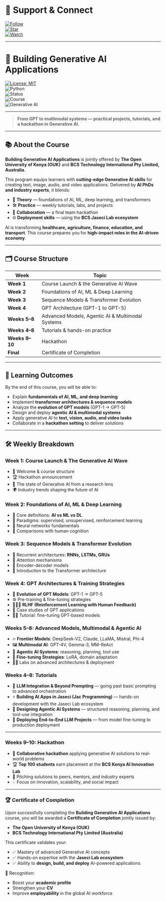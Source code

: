 # 🌟 Support & Connect  

[![Follow](https://img.shields.io/badge/Follow-Bakari01-236ad3?logo=github&style=for-the-badge)](https://github.com/Bakari01)  
[![Star](https://img.shields.io/badge/Star-generative--ai--course-f5c518?logo=github&style=for-the-badge)](https://github.com/Bakari01/generative-ai-course)  
[![Watch](https://img.shields.io/badge/Watch-generative--ai--course-000000?logo=github&style=for-the-badge)](https://github.com/Bakari01/generative-ai-course)  

---

# 🚀 Building Generative AI Applications  

[![License: MIT](https://img.shields.io/badge/License-MIT-green.svg)](./LICENSE)  
![Python](https://img.shields.io/badge/python-3.10%2B-blue)  
![Status](https://img.shields.io/badge/status-active-success)  
![Course](https://img.shields.io/badge/course-OUK%20×%20BCS%20Technology-red)  
![Generative AI](https://img.shields.io/badge/focus-Generative%20AI-purple)  

---

> **From GPT to multimodal systems — practical projects, tutorials, and a hackathon in Generative AI.**

---

## 📚 About the Course  

**Building Generative AI Applications** is jointly offered by **The Open University of Kenya (OUK)** and **BCS Technology International Pty Limited, Australia**.  

This program equips learners with **cutting-edge Generative AI skills** for creating text, image, audio, and video applications. Delivered by **AI PhDs and industry experts**, it blends:  

- 📖 **Theory** — foundations of AI, ML, deep learning, and transformers  
- 🛠 **Practice** — weekly tutorials, labs, and projects  
- 🤝 **Collaboration** — a final team hackathon  
- 🌐 **Deployment skills** — using the **BCS Jaseci Lab ecosystem**  

AI is transforming **healthcare, agriculture, finance, education, and transport**. This course prepares you for **high-impact roles in the AI-driven economy**.  

---

## 🗂 Course Structure  

| Week | Topic |
|------|-------|
| **Week 1** | Course Launch & the Generative AI Wave |
| **Week 2** | Foundations of AI, ML & Deep Learning |
| **Week 3** | Sequence Models & Transformer Evolution |
| **Week 4** | GPT Architecture (GPT-1 to GPT-5) |
| **Weeks 5–8** | Advanced Models, Agentic AI & Multimodal Systems |
| **Weeks 4–8** | Tutorials & hands-on practice |
| **Weeks 9–10** | Hackathon |
| **Final** | Certificate of Completion |

---

## 🎯 Learning Outcomes  

By the end of this course, you will be able to:  

- Explain **fundamentals of AI, ML, and deep learning**  
- Implement **transformer architectures & sequence models**  
- Analyze the **evolution of GPT models** (GPT-1 → GPT-5)  
- Design and deploy **agentic AI & multimodal systems**  
- Apply generative AI to **text, vision, audio, and video tasks**  
- Collaborate in a **hackathon setting** to deliver solutions  

---

## 🛠 Weekly Breakdown  

### Week 1: Course Launch & The Generative AI Wave  
- 👋 Welcome & course structure  
- 🏆 Hackathon announcement  
- 🔬 The state of Generative AI from a research lens  
- 🌍 Industry trends shaping the future of AI  

### Week 2: Foundations of AI, ML & Deep Learning  
- 📖 Core definitions: **AI vs ML vs DL**  
- 🎯 Paradigms: supervised, unsupervised, reinforcement learning  
- 🧩 Neural networks fundamentals  
- 🧠 Comparisons with human cognition  

### Week 3: Sequence Models & Transformer Evolution  
- 🔁 Recurrent architectures: **RNNs, LSTMs, GRUs**  
- 🎯 Attention mechanisms  
- 🔗 Encoder-decoder models  
- 🚀 Introduction to the Transformer architecture  

### Week 4: GPT Architectures & Training Strategies  
- 📖 **Evolution of GPT Models**: GPT-1 → GPT-5  
- ⚙️ Pre-training & fine-tuning strategies  
- 🧑‍🤝‍🧑 **RLHF (Reinforcement Learning with Human Feedback)**  
- 🔬 Case studies of GPT applications  
- 🧑‍💻 Tutorial: fine-tuning GPT-based models  

### Weeks 5–8: Advanced Models, Multimodal & Agentic AI  
- 🔥 **Frontier Models**: DeepSeek-V2, Claude, LLaMA, Mistral, Phi-4  
- 🖼 **Multimodal AI**: GPT-4V, Gemma-3, MM-ReAct  
- 🧠 **Agentic AI Systems**: reasoning, planning, tool use  
- 🎯 **Fine-tuning Strategies**: LoRA, domain adaptation  
- 🧑‍💻 Labs on advanced architectures & deployment  

### Weeks 4–8: Tutorials  

- 🤖 **LLM Integration & Beyond Prompting** — going past basic prompting to advanced orchestration  
- ⚡ **Building AI Apps in Jaseci (Jac Programming)** — hands-on development with the Jaseci Lab ecosystem  
- 🧠 **Designing Agentic AI Systems** — structured reasoning, planning, and tool-use integration  
- 🚀 **Deploying End-to-End LLM Projects** — from model fine-tuning to production deployment  

---

### Weeks 9–10: Hackathon  

- 🤝 **Collaborative hackathon** applying generative AI solutions to real-world problems  
- 🏆 **Top 100 students** earn placement at the **BCS Kenya AI Innovation Lab**  
- 🎤 Pitching solutions to peers, mentors, and industry experts  
- 💡 Focus on innovation, scalability, and social impact  

---

### 🏆 Certificate of Completion  

Upon successfully completing the **Building Generative AI Applications** course, you will be awarded a **Certificate of Completion** jointly issued by:  

- **The Open University of Kenya (OUK)**  
- **BCS Technology International Pty Limited (Australia)**  

This certificate validates your:  
- ✅ Mastery of advanced Generative AI concepts  
- ✅ Hands-on expertise with the **Jaseci Lab ecosystem**  
- ✅ Ability to **design, build, and deploy** AI-powered applications  

📜 Recognition:  
- Boost your **academic profile**  
- Strengthen your **CV**  
- Improve **employability** in the global AI workforce  

